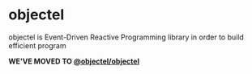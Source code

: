 # objectel

objectel is Event-Driven Reactive Programming library in order to build efficient program

**WE'VE MOVED TO [@objectel/objectel](https://github.com/ENvironmentSet/objectel/tree/master/packages/objectel)**